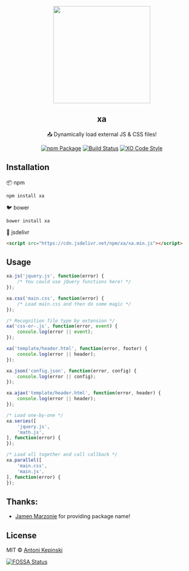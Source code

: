 <p align="center">
  <img src="https://i.imgur.com/xpwm2L4g.png" href="https://github.com/xxczaki/xa" height="256">
  <h2 align="center">xa</h2>
  <p align="center">📤 Dynamically load external JS & CSS files!<p>
  
<p align="center"><a href="https://www.npmjs.com/package/xa"><img src="https://badge.fury.io/js/xa.svg" alt="npm Package"></a>  <a href="https://travis-ci.org/xxczaki/xa"><img src="https://travis-ci.org/xxczaki/xa.svg?branch=master" alt="Build Status"></a> <a href="https://github.com/sindresorhus/xo"><img src="https://img.shields.io/badge/code_style-XO-5ed9c7.svg" alt="XO Code Style"></a>
  </p>
 

## Installation 

📦 npm
``` 
npm install xa
```

🐦 bower
``` 
bower install xa
```

🚀 jsdelivr
```html
<script src="https://cdn.jsdelivr.net/npm/xa/xa.min.js"></script>
```


## Usage

```js
xa.js('jquery.js', function(error) {
    /* You could use jQuery functions here! */
});

xa.css('main.css', function(error) {
    /* Load main.css and then do some magic */
});

/* Recognition file type by extension */
xa('css-or-.js', function(error, event) {
    console.log(error || event);
});

xa('template/header.html', function(error, footer) {
    console.log(error || header);
});

xa.json('config.json', function(error, config) {
    console.log(error || config);
});

xa.ajax('template/header.html', function(error, header) {
    console.log(error || header);
});

/* Load one-by-one */
xa.series([
    'jquery.js',
    'math.js',
], function(error) {
});

/* Load all together and call callback */
xa.parallel([
    'main.css',
    'main.js',
], function(error) {
});
```


## Thanks:

- [Jamen Marzonie](https://www.npmjs.com/~jamen) for providing package name!

## License

MIT © [Antoni Kepinski](https://akepinski.me)

[![FOSSA Status](https://app.fossa.io/api/projects/git%2Bgithub.com%2Fxxczaki%2Fxo.svg?type=large)](https://app.fossa.io/projects/git%2Bgithub.com%2Fxxczaki%2Fxo?ref=badge_large)



